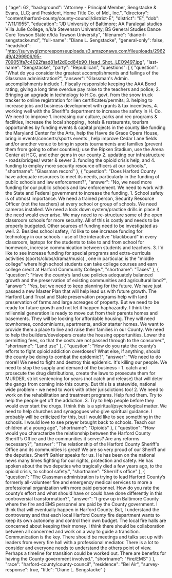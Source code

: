 {
  "age": 62,
  "background": "Attorney - Principal Member, Sengstacke & Evans, LLC; and President, Home Title Co. of Md., Inc.",
  "directory": "content/harford-county/county-council/district-E",
  "district": "E",
  "dob": "7/11/1955",
  "education": "JD University of Baltimore; AA Paralegal studies Villa Julie College, n/k/a Stevenson University; BS General Studies Dance Core Towson State n/k/a Towson University",
  "filename": "diane-l-sengstacke.md",
  "full-name": "Diane L. Sengstacke",
  "general-only": false,
  "headshot": "http://surveygizmoresponseuploads.s3.amazonaws.com/fileuploads/296249/4299906/95-709051fa7c4022faad81af2d0cd84b90_Head_Shot._LEO9497.jpg",
  "last-name": "Sengstacke",
  "party": "Republican",
  "questions": [
    {
      "question": "What do you consider the greatest accomplishments and failings of the Glassman administration?",
      "answer": "Glassman's Admin. accomplishments include 1. Fiscally responsible keeping the AAA Bond rating, giving a long time overdue pay raise to the teachers and police; 2. Bringing an upgrade in technology to H.Co. govt. from the snow truck tracker to online registration for lien certificates/permits; 3. helping to increase jobs and business development with grants & tax incentives, 4. working well with the Sheriff's department to increase the safety in H. Co.  We need to improve 1. increasing our culture, parks and rec programs & facilities, increase the local shopping , hotels & restaurants, tourism opportunities by funding events & capital projects in the county like funding the Maryland Center for the Arts, help the Havre de Grace Opera House, bring in events/concerts/sports events , help improve Cedar Lane fields and/or another venue to bring in sports tournaments and families (prevent them from going to other counties); use the Ripken Stadium, use the Arena Center at HCC, and other gems in our county 2. updating our infrastructure - roads/bridges/ water & sewer 3. funding the opioid crisis help, and 4. funding to employ more security resource officers at our schools.",
      "shortname": "Glassman record"
    },
    {
      "question": "Does Harford County have adequate resources to meet its needs, particularly in the funding of public schools and law enforcement?",
      "answer": "No, we need more funding for our public schools and law enforcement. We need to work with the State and Federal government to increase the funding.  1. School safety is of utmost importance.  We need a trained person, Security Resource Officer (not the teachers) at every school or group of schools. We need cameras installed. We need a lock down system/practice drills in place if the need would ever arise. We may need to re-structure some of the open classroom schools for more security.  All of this is costly and needs to be properly budgeted.  Other sources of funding need to be investigated as well.  2. Besides school safety, I'd like to see increase funding for technology in our schools - use of the interactive \"blackboard\" in every classroom, laptops for the students to take to and from school for homework, increase communication between students and teachers. 3. I'd like to see increase funding for special programs and extra-curricula activities (sports/clubs/drama/music) , one in particular, is the \"middle college\" where high school students can take college courses and earn college credit at Harford Community College.",
      "shortname": "Taxes"
    },
    {
      "question": "Have the county’s land use policies adequately balanced growth and the preservation of existing communities and agricultural land?",
      "answer": "Yes, but we need to keep planning for the future.  We have just passed a new Master Plan that will help lead us with future growth.  The Harford Land Trust and State preservation programs help with land preservation of farms and large acreages of property.  But we need to be ready for future growth and not let it happen haphazardly. I think the millennial generation is ready to move out from their parents homes and basements.  They will be looking for affordable housing.  They will need townhomes, condominiums, apartments, and/or starter homes.  We want to provide them a place to live and raise their families in our County.  We need to help the builders/developers create the housing opportunities.  Lower the permitting fees, so that the costs are not passed through to the consumer.",
      "shortname": "Land use"
    },
    {
      "question": "How do you rate the county’s efforts to fight opioid addiction overdoses? What else, if anything, should the county be doing to combat the epidemic?",
      "answer": "We need to do more!!  We need to fight and destroy this epidemic.  It's killing our people.  We need to stop the supply and demand of the business - 1. catch and prosecute the drug distributions, create the laws to prosecute them for MURDER, strict sentencing for years (not catch and release) that will deter the gangs from coming into this county. But this is a statewide, national wide problem - we need to work with other jurisdictions too! 2. We need to work on the rehabilitation and treatment programs. Help fund them. Try to help the people get off the addiction. 3. Try to help people before they would ever start the drugs. I think this is a spiritual/psychological matter. We need to help churches and synagogues who give spiritual guidance.  I probably will be criticized for this, but I would like to see something in the schools. I would love to see prayer brought back to schools. Teach our children at a young age",
      "shortname": "Opioids"
    },
    {
      "question": "How would you characterize the relationship between the Harford County Sheriff’s Office and the communities it serves? Are any reforms necessary?",
      "answer": "The relationship of the Harford County Sheriff's Office and its communities is great! We are so very proud of our Sheriff and the deputies.  Sheriff Gahler speaks for us. He has been on the national news many times fighting for our rights, protection and safety.  He has spoken about the two deputies who tragically died a few years ago, to the opioid crisis, to school safety.",
      "shortname": "Sherrif's office"
    },
    {
      "question": "The Glassman administration is trying to lead Harford County’s formerly all-volunteer fire and emergency medical services to more a professional organization with more paid personnel. How do you rate the county’s effort and what should have or could have done differently in this controversial transformation?",
      "answer": "I grew up in Baltimore County where the fire and EMS personnel are paid by the County government. I think that will eventually happen in Harford County. But, I understand the controversy and that each local Harford County fire department wants to keep its own autonomy and control their own budget.  The local fire halls are concerned about keeping their money.  I think there should be collaboration between all concerned and work on a way to guide a transition. Communication is the key.  There should be meetings and talks set up with leaders from every fire hall with a professional mediator.  There is a lot to consider and everyone needs to understand the others point of view.  Perhaps a timeline for transition could be worked out.  There are benefits for having the County government  involved.",
      "shortname": "Fire/EMS"
    }
  ],
  "race": "harford-county/county-council",
  "residence": "Bel Air",
  "survey-response": true,
  "title": "Diane L. Sengstacke"
}
